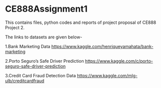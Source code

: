 # CE888Assignment1

This contains files, python codes and reports of project proposal of CE888 Project 2. 

The links to datasets are given below-

1.Bank Marketing Data
https://www.kaggle.com/henriqueyamahata/bank-marketing

2.Porto Seguro’s Safe Driver Prediction 
https://www.kaggle.com/c/porto-seguro-safe-driver-prediction

3.Credit Card Fraud Detection Data
https://www.kaggle.com/mlg-ulb/creditcardfraud



